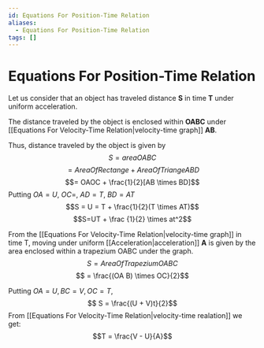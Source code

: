 ```yaml
---
id: Equations For Position-Time Relation
aliases:
  - Equations For Position-Time Relation
tags: []
---
```


# Equations For Position-Time Relation
Let us consider that an object has traveled distance **S** in time **T** under uniform acceleration.

The distance traveled by the object is enclosed within **OABC** under [[Equations For Velocity-Time Relation|velocity-time graph]] **AB**.

Thus, distance traveled by the object is given by
$$S = area OABC$$
$$= AreaOfRectange + AreaOfTriange ABD$$
$$= OAOC + \frac{1}{2}[AB \times BD]$$
Putting $OA = U$, $OC =$, $AD = T$, $BD=AT$
$$S = U = T + \frac{1}{2}(T \times AT)$$
$$S=UT + \frac {1}{2} \times at^2$$

From the [[Equations For Velocity-Time Relation|velocity-time graph]] in time T, moving under uniform [[Acceleration|acceleration]] **A** is given by the area enclosed within a trapezium OABC under the graph.
$$ S = AreaOfTrapeziumOABC $$
$$ = \frac{(OA B) \times OC}{2}$$

Putting $OA = U, BC=V, OC=T,$
$$ S = \frac{(U + V)t}{2}$$
From [[Equations For Velocity-Time Relation|velocity-time realation]] we get:
$$T = \frac{V - U}{A}$$
